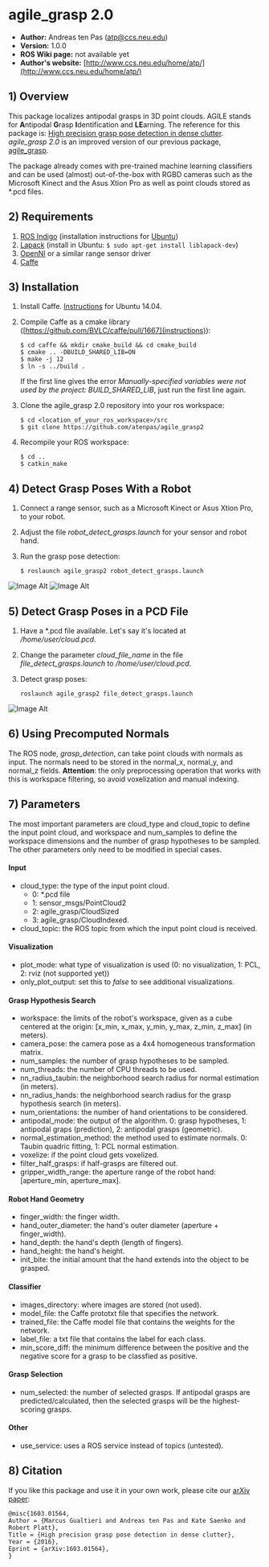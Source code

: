 # agile_grasp 2.0

* **Author:** Andreas ten Pas (atp@ccs.neu.edu)
* **Version:** 1.0.0
* **ROS Wiki page:** not available yet
* **Author's website:** [http://www.ccs.neu.edu/home/atp/](http://www.ccs.neu.edu/home/atp/)


## 1) Overview

This package localizes antipodal grasps in 3D point clouds. AGILE stands for **A**ntipodal **G**rasp **I**dentification and 
**LE**arning. The reference for this package is: 
[High precision grasp pose detection in dense clutter](http://arxiv.org/abs/1603.01564). *agile_grasp 2.0* is an improved 
version of our previous package, [agile_grasp](http://wiki.ros.org/agile_grasp).

The package already comes with pre-trained machine learning classifiers and can be used (almost) out-of-the-box with 
RGBD cameras such as the Microsoft Kinect and the Asus Xtion Pro as well as point clouds stored as *.pcd files.


## 2) Requirements

1. [ROS Indigo](http://wiki.ros.org/indigo) (installation instructions for [Ubuntu](http://wiki.ros.org/indigo/Installation/Ubuntu))
2. [Lapack](http://www.netlib.org/lapack/) (install in Ubuntu: `$ sudo apt-get install liblapack-dev`) 
3. [OpenNI](http://wiki.ros.org/openni_launch) or a similar range sensor driver
4. [Caffe](http://caffe.berkeleyvision.org/) 


## 3) Installation

1. Install Caffe. [Instructions](https://github.com/BVLC/caffe/wiki/Install-Caffe-on-EC2-from-scratch-%28Ubuntu,-CUDA-7,-cuDNN%29) for Ubuntu 14.04. 
2. Compile Caffe as a cmake library ([https://github.com/BVLC/caffe/pull/1667](instructions)):

   ```
   $ cd caffe && mkdir cmake_build && cd cmake_build
   $ cmake .. -DBUILD_SHARED_LIB=ON
   $ make -j 12
   $ ln -s ../build .
   ```
   
   If the first line gives the error *Manually-specified variables were not used by the project: BUILD_SHARED_LIB*, 
   just run the first line again.
3. Clone the agile_grasp 2.0 repository into your ros workspace: 

   ```
   $ cd <location_of_your_ros_workspace>/src
   $ git clone https://github.com/atenpas/agile_grasp2
   ```
4. Recompile your ROS workspace: 

   ```
   $ cd ..
   $ catkin_make
   ```


## 4) Detect Grasp Poses With a Robot

1. Connect a range sensor, such as a Microsoft Kinect or Asus Xtion Pro, to your robot.
2. Adjust the file *robot_detect_grasps.launch* for your sensor and robot hand.
3. Run the grasp pose detection: 
   
   ```
   $ roslaunch agile_grasp2 robot_detect_grasps.launch
   ```

![Image Alt](readme/robot1.png)
![Image Alt](readme/robot2.png)


## 5) Detect Grasp Poses in a PCD File

1. Have a *.pcd file available. Let's say it's located at */home/user/cloud.pcd*. 
2. Change the parameter *cloud_file_name* in the file *file_detect_grasps.launch* to */home/user/cloud.pcd*.
3. Detect grasp poses: 
  
   ```
   roslaunch agile_grasp2 file_detect_grasps.launch
   ```
![Image Alt](readme/file1.png)


## 6) Using Precomputed Normals

The ROS node, *grasp_detection*, can take point clouds with normals as input. The normals need to be stored in the 
normal_x, normal_y, and normal_z fields. **Attention**: the only preprocessing operation that works with this is 
workspace filtering, so avoid voxelization and manual indexing.


## 7) Parameters

The most important parameters are cloud_type and cloud_topic to define the input point cloud, and workspace and 
num_samples to define the workspace dimensions and the number of grasp hypotheses to be sampled. The other parameters 
only need to be modified in special cases.

#### Input
* cloud_type: the type of the input point cloud. 
  * 0: *.pcd file
  * 1: sensor_msgs/PointCloud2
  * 2: agile_grasp/CloudSized
  * 3: agile_grasp/CloudIndexed.
* cloud_topic: the ROS topic from which the input point cloud is received.

#### Visualization
* plot_mode: what type of visualization is used (0: no visualization, 1: PCL, 2: rviz (not supported yet))
* only_plot_output: set this to *false* to see additional visualizations.

#### Grasp Hypothesis Search
* workspace: the limits of the robot's workspace, given as a cube centered at the origin: [x_min, x_max, y_min, y_max, z_min, z_max] (in meters).
* camera_pose: the camera pose as a 4x4 homogeneous transformation matrix.
* num_samples: the number of grasp hypotheses to be sampled.
* num_threads: the number of CPU threads to be used.
* nn_radius_taubin: the neighborhood search radius for normal estimation (in meters).
* nn_radius_hands: the neighborhood search radius for the grasp hypothesis search (in meters).
* num_orientations: the number of hand orientations to be considered.
* antipodal_mode: the output of the algorithm. 0: grasp hypotheses, 1: antipodal graps (prediction), 2: antipodal grasps (geometric).
* normal_estimation_method: the method used to estimate normals. 0: Taubin quadric fitting, 1: PCL normal estimation.
* voxelize: if the point cloud gets voxelized.
* filter_half_grasps: if half-grasps are filtered out.
* gripper_width_range: the aperture range of the robot hand: [aperture_min, aperture_max].

#### Robot Hand Geometry
* finger_width: the finger width.
* hand_outer_diameter: the hand's outer diameter (aperture + finger_width).
* hand_depth: the hand's depth (length of fingers).
* hand_height: the hand's height.
* init_bite: the initial amount that the hand extends into the object to be grasped.

#### Classifier
* images_directory: where images are stored (not used).
* model_file: the Caffe prototxt file that specifies the network.
* trained_file: the Caffe model file that contains the weights for the network.
* label_file: a txt file that contains the label for each class.
* min_score_diff: the minimum difference between the positive and the negative score for a grasp to be classfied as positive.

#### Grasp Selection
* num_selected: the number of selected grasps. If antipodal grasps are predicted/calculated, then the selected grasps will be 
the highest-scoring grasps.

#### Other
* use_service: uses a ROS service instead of topics (untested).


## 8) Citation

If you like this package and use it in your own work, please cite our [arXiv paper](http://arxiv.org/abs/1603.01564):

```
@misc{1603.01564,
Author = {Marcus Gualtieri and Andreas ten Pas and Kate Saenko and Robert Platt},
Title = {High precision grasp pose detection in dense clutter},
Year = {2016},
Eprint = {arXiv:1603.01564},
} 
```
